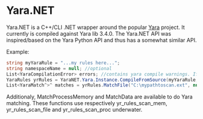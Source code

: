 # Yara.NET
Yara.NET is a C++/CLI .NET wrapper around the popular [Yara](http://plusvic.github.io/yara/) project. It currently is compiled against Yara lib 3.4.0. The Yara.NET API was inspired/based on the Yara Python API and thus has a somewhat similar API.

Example:
```C#
string myYaraRule = "...my rules here...";
string namespaceName = null; //optional
List<YaraCompilationError> errors; //contains yara compile warnings. If there are any errors a YaraException is thrown from CompileFromSource
YaraRules yrRules = YaraNET.Yara.Instance.CompileFromSource(myYaraRule, namespaceName, false, null, out errors);
List<YaraMatch^>^ matches = yrRules.MatchFile("C:\mypathtoscan.ext", null, false, 0);
```

Additionaly, MatchProcessMemory and MatchData are available to do Yara matching. These functions use respectively yr_rules_scan_mem, yr_rules_scan_file and yr_rules_scan_proc underwater. 
